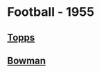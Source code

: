 # Football - 1955
## [Topps](/collection/Football/1955/Topps)
## [Bowman](/collection/Football/1955/Bowman)
